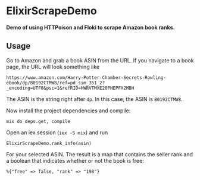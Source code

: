 # ElixirScrapeDemo

**Demo of using HTTPoison and Floki to scrape Amazon book ranks.**

## Usage

Go to Amazon and grab a book ASIN from the URL.  If you navigate to a book page, the URL will look something like

```
https://www.amazon.com/Harry-Potter-Chamber-Secrets-Rowling-ebook/dp/B0192CTMW8/ref=pd_sim_351_2?_encoding=UTF8&psc=1&refRID=HWRVTMXE20PHEPFX2MBH
```

The ASIN is the string right after `dp`.  In this case, the ASIN is `B0192CTMW8`.

Now install the project dependencies and compile:

```
mix do deps.get, compile
```

Open an iex session (`iex -S mix`) and run

```
ElixirScrapeDemo.rank_info(asin)
```

For your selected ASIN.  The result is a map that contains the seller rank and a boolean that indicates whether or not the book is free:

```
%{"free" => false, "rank" => "198"}
```
